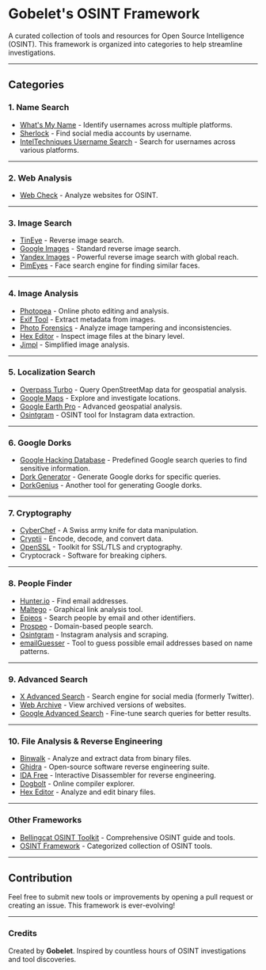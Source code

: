 
# Gobelet's OSINT Framework

A curated collection of tools and resources for Open Source Intelligence (OSINT). This framework is organized into categories to help streamline investigations.

---

## Categories

### 1. Name Search
- [What's My Name](https://whatsmyname.app/) - Identify usernames across multiple platforms.
- [Sherlock](https://github.com/sherlock-project/sherlock) - Find social media accounts by username.
- [IntelTechniques Username Search](https://inteltechniques.com/tools/Username.html) - Search for usernames across various platforms.

---

### 2. Web Analysis
- [Web Check](https://web-check.xyz/) - Analyze websites for OSINT.

---

### 3. Image Search
- [TinEye](https://tineye.com/) - Reverse image search.
- [Google Images](https://images.google.com/?hl=fr) - Standard reverse image search.
- [Yandex Images](https://yandex.com/images/) - Powerful reverse image search with global reach.
- [PimEyes](https://pimeyes.com/en) - Face search engine for finding similar faces.

---

### 4. Image Analysis
- [Photopea](https://www.photopea.com/) - Online photo editing and analysis.
- [Exif Tool](https://exiftool.org/) - Extract metadata from images.
- [Photo Forensics](https://29a.ch/photo-forensics/#forensic-magnifier) - Analyze image tampering and inconsistencies.
- [Hex Editor](https://hexed.it/) - Inspect image files at the binary level.
- [Jimpl](https://jimpl.com/) - Simplified image analysis.

---

### 5. Localization Search
- [Overpass Turbo](https://overpass-turbo.eu/index.html) - Query OpenStreetMap data for geospatial analysis.
- [Google Maps](https://www.google.com/maps) - Explore and investigate locations.
- [Google Earth Pro](https://www.google.com/earth/) - Advanced geospatial analysis.
- [Osintgram](https://github.com/Datalux/Osintgram) - OSINT tool for Instagram data extraction.

---

### 6. Google Dorks
- [Google Hacking Database](https://www.exploit-db.com/google-hacking-database) - Predefined Google search queries to find sensitive information.
- [Dork Generator](https://yuraloginoff.github.io/dork-generator/) - Generate Google dorks for specific queries.
- [DorkGenius](https://dorkgenius.com/) - Another tool for generating Google dorks.

---

### 7. Cryptography
- [CyberChef](https://gchq.github.io/CyberChef/) - A Swiss army knife for data manipulation.
- [Cryptii](https://cryptii.com/) - Encode, decode, and convert data.
- [OpenSSL](https://www.openssl.org/) - Toolkit for SSL/TLS and cryptography.
- Cryptocrack - Software for breaking ciphers.

---

### 8. People Finder
- [Hunter.io](https://hunter.io/find) - Find email addresses.
- [Maltego](https://www.maltego.com/) - Graphical link analysis tool.
- [Epieos](https://epieos.com/) - Search people by email and other identifiers.
- [Prospeo](https://prospeo.io/domain-search) - Domain-based people search.
- [Osintgram](https://github.com/Datalux/Osintgram) - Instagram analysis and scraping.
- [emailGuesser](https://github.com/WhiteHatInspector/emailGuesser) - Tool to guess possible email addresses based on name patterns.

---

### 9. Advanced Search
- [X Advanced Search](https://x.com/search-advanced) - Search engine for social media (formerly Twitter).
- [Web Archive](https://web.archive.org/) - View archived versions of websites.
- [Google Advanced Search](https://www.google.com/advanced_search) - Fine-tune search queries for better results.

---

### 10. File Analysis & Reverse Engineering
- [Binwalk](https://github.com/ReFirmLabs/binwalk) - Analyze and extract data from binary files.
- [Ghidra](https://ghidra-sre.org/) - Open-source software reverse engineering suite.
- [IDA Free](https://hex-rays.com/ida-free/) - Interactive Disassembler for reverse engineering.
- [Dogbolt](https://dogbolt.org/) - Online compiler explorer.
- [Hex Editor](https://hexed.it/) - Analyze and edit binary files.

---

### Other Frameworks
- [Bellingcat OSINT Toolkit](https://bellingcat.gitbook.io/toolkit) - Comprehensive OSINT guide and tools.
- [OSINT Framework](https://osintframework.com/) - Categorized collection of OSINT tools.

---

## Contribution
Feel free to submit new tools or improvements by opening a pull request or creating an issue. This framework is ever-evolving!

---

### Credits
Created by **Gobelet**. Inspired by countless hours of OSINT investigations and tool discoveries.
